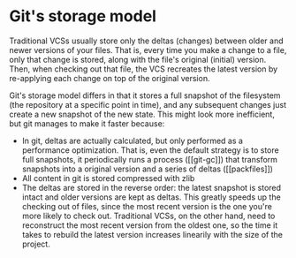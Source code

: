 # Git's storage model
Traditional VCSs usually store only the deltas (changes) between older and newer versions of your files. That is, every time you make a change to a file, only that change is stored, along with the file's original (initial) version. Then, when checking out that file, the VCS recreates the latest version by re-applying each change on top of the original version.

Git's storage model differs in that it stores a full snapshot of the filesystem (the repository at a specific point in time), and any subsequent changes just create a new snapshot of the new state. This might look more inefficient, but git manages to make it faster because:

* In git, deltas are actually calculated, but only performed as a performance optimization. That is, even the default strategy is to store full snapshots, it periodically runs a process ([[git-gc]]) that transform snapshots into a original version and a series of deltas ([[packfiles]])
* All content in git is stored compressed with zlib
* The deltas are stored in the reverse order: the latest snapshot is stored intact and older versions are kept as deltas. This greatly speeds up the checking out of files, since the most recent version is the one you're more likely to check out. Traditional VCSs, on the other hand, need to reconstruct the most recent version from the oldest one, so the time it takes to rebuild the latest version increases linearily with the size of the project.

